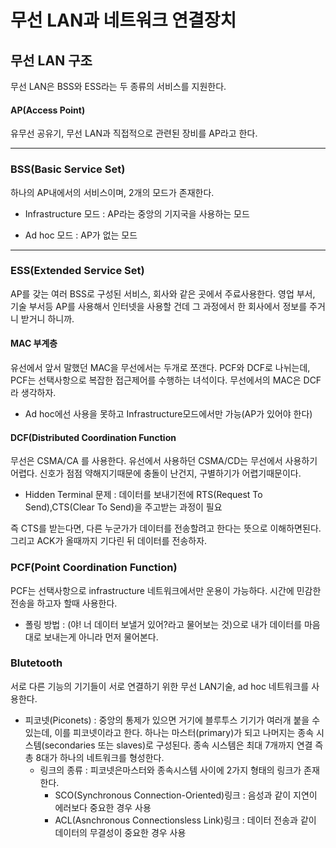 # 무선 LAN과 네트워크 연결장치

## 무선 LAN 구조
무선 LAN은 BSS와 ESS라는 두 종류의 서비스를 지원한다.

#### AP(Access Point)
유무선 공유기, 무선 LAN과 직접적으로 관련된 장비를 AP라고 한다.

----

### BSS(Basic Service Set)
하나의 AP내에서의 서비스이며, 2개의 모드가 존재한다.

* Infrastructure 모드 : AP라는 중앙의 기지국을 사용하는 모드

* Ad hoc 모드 : AP가 없는 모드

-----

### ESS(Extended Service Set)
AP를 갖는 여러 BSS로 구성된 서비스, 회사와 같은 곳에서 주료사용한다. 영업 부서, 기술 부서등 AP를 사용해서 인터넷을 사용할 건데 그 과정에서
한 회사에서 정보를 주거니 받거니 하니까.


#### MAC 부계층
유선에서 앞서 말했던 MAC을 무선에서는 두개로 쪼갠다. PCF와 DCF로 나뉘는데, PCF는 선택사항으로 복잡한 접근제어를 수행하는 녀석이다.
무선에서의 MAC은 DCF라 생각하자. 

* Ad hoc에선 사용을 못하고 Infrastructure모드에서만 가능(AP가 있어야 한다)

#### DCF(Distributed Coordination Function
무선은 CSMA/CA 를 사용한다. 유선에서 사용하던
CSMA/CD는 무선에서 사용하기 어렵다. 신호가 점점 약해지기때문에 충돌이 난건지, 구별하기가 어렵기때문이다.

* Hidden Terminal 문제 : 데이터를 보내기전에 RTS(Request To Send),CTS(Clear To Send)을 주고받는 과정이 필요

즉 CTS를 받는다면, 다른 누군가가 데이터를 전송할려고 한다는 뜻으로 이해하면된다. 그리고 ACK가 올때까지 기다린 뒤 데이터를 전송하자.

### PCF(Point Coordination Function)
PCF는 선택사항으로 infrastructure 네트워크에서만 운용이 가능하다. 시간에 민감한 전송을 하고자 할때 사용한다. 

* 폴링 방법 : (야! 너 데이터 보낼거 있어?라고 물어보는 것)으로 내가 데이터를 마음대로 보내는게 아니라 먼저 물어본다.


### Blutetooth
서로 다른 기능의 기기들이 서로 연결하기 위한 무선 LAN기술, ad hoc 네트워크를 사용한다.

* 피코넷(Piconets) : 중앙의 통제가 있으면 거기에 블루투스 기기가 여러개 붙을 수 있는데, 이를 피코넷이라고 한다.
하나는 마스터(primary)가 되고 나머지는 종속 시스템(secondaries 또는 slaves)로 구성된다. 종속 시스템은 최대 7개까지 연결 즉 총 8대가 하나의
네트워크를 형성한다. 
  * 링크의 종류 : 피코넷은마스터와 종속시스템 사이에 2가지 형태의 링크가 존재한다.
    * SCO(Synchronous Connection-Oriented)링크 : 음성과 같이 지연이 에러보다 중요한 경우 사용
    * ACL(Asnchronous Connectionsless Link)링크 : 데이터 전송과 같이 데이터의 무결성이 중요한 경우 사용
    
